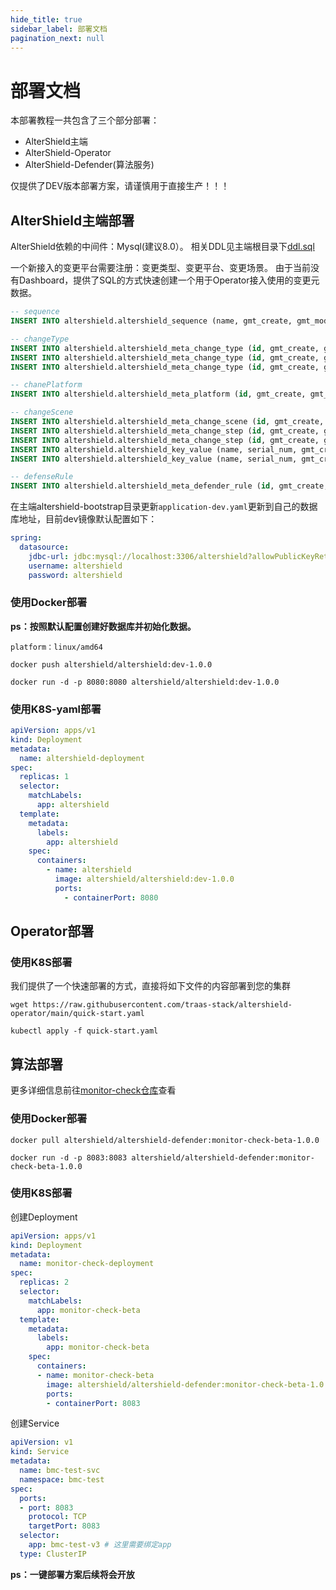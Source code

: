```yaml
---
hide_title: true
sidebar_label: 部署文档
pagination_next: null
---
```


# 部署文档

本部署教程一共包含了三个部分部署：
+ AlterShield主端
+ AlterShield-Operator
+ AlterShield-Defender(算法服务)

仅提供了DEV版本部署方案，请谨慎用于直接生产！！！

## AlterShield主端部署

AlterShield依赖的中间件：Mysql(建议8.0）。 相关DDL见主端根目录下[ddl.sql](https://github.com/traas-stack/altershield/blob/main/ddl.sql)

一个新接入的变更平台需要注册：变更类型、变更平台、变更场景。
由于当前没有Dashboard，提供了SQL的方式快速创建一个用于Operator接入使用的变更元数据。

```sql
-- sequence
INSERT INTO altershield.altershield_sequence (name, gmt_create, gmt_modified, value, min_value, max_value, step) VALUES ('seq_default', '2023-11-30 20:40:59', '2023-12-14 10:55:18', 14697005001, 0, 2821109907455, 1000);

-- changeType
INSERT INTO altershield.altershield_meta_change_type (id, gmt_create, gmt_modified, type, name, type_desc, category) VALUES ('20231207012470220000000000XX06R25Q0Q', '2023-12-07 17:06:22', '2023-12-07 17:06:22', 'pass.pod', 'pod', 'pod', 'contentType');
INSERT INTO altershield.altershield_meta_change_type (id, gmt_create, gmt_modified, type, name, type_desc, category) VALUES ('20231207012470220000000000XX06R25Q0R', '2023-12-07 17:06:22', '2023-12-07 17:06:22', 'pass.pod', 'pod', 'pod', 'effectiveTargetType');
INSERT INTO altershield.altershield_meta_change_type (id, gmt_create, gmt_modified, type, name, type_desc, category) VALUES ('20231207012470220000000000XX06R25Q0S', '2023-12-07 17:06:22', '2023-12-07 17:06:22', 'pass.pod', 'pod', 'pod', 'changeTargetType');

-- chanePlatform
INSERT INTO altershield.altershield_meta_platform (id, gmt_create, gmt_modified, platform_name, owner, description, token, scope, tenant) VALUES ('20231207012470240000000000XX06R25Q0P', '2023-12-07 17:06:08', '2023-12-07 17:06:08', 'kubernetes', 'system', null, 'altershield-operator', null, null);

-- changeScene
INSERT INTO altershield.altershield_meta_change_scene (id, gmt_create, gmt_modified, tenant_code, server_tenant_code, name, change_scene_key, owner, generation, risk_info, platform_name, scope, description, effective_target_type, change_content_type, change_target_type, change_effective_config_json_ref, callback_config_json_ref, tags_json_ref, status) VALUES ('20231207012470200000000000XX06R25QSJ', '2023-12-07 17:12:51', '2023-12-07 17:12:51', 'default', 'default', 'kubernetes分批发布', 'com.alipay.alitershield.kubernetes.rollingupdate', 'system', 'G2', null, 'kubernetes', null, null, 'paas.pod', 'paas.pod', 'paas.pod', '20231207012470100000000000XX06R25QSK', '20231207012470100000000000XX06R25QSL', null, 1);
INSERT INTO altershield.altershield_meta_change_step (id, gmt_create, gmt_modified, name, change_scene_key, change_key, step_type, defence_config_json_ref, change_content_type, effective_target_type, change_target_type) VALUES ('20231207012470210000000000XX06R25QSH', '2023-12-07 17:12:51', '2023-12-07 19:30:30', 'kubernetes分批发布变更工单', 'com.alipay.alitershield.kubernetes.rollingupdate', 'com.alipay.alitershield.kubernetes.rollingupdate', 'STEP_ORDER', '{"enablePostCheck":true,"enablePreCheck":true,"postCheckTimeout":30000,"preCheckTimeout":30000}', null, null, 'paas.pod');
INSERT INTO altershield.altershield_meta_change_step (id, gmt_create, gmt_modified, name, change_scene_key, change_key, step_type, defence_config_json_ref, change_content_type, effective_target_type, change_target_type) VALUES ('20231207012470210000000000XX06R25QSI', '2023-12-07 17:12:51', '2023-12-07 19:30:30', 'kubernetes分批发布变更分批', 'com.alipay.alitershield.kubernetes.rollingupdate', 'com.alipay.alitershield.kubernetes.rollingupdate._batch', 'STEP_GRAY_BATCH', '{"enablePostCheck":true,"enablePreCheck":true,"postCheckTimeout":30000,"preCheckTimeout":30000}', null, null, 'paas.pod');
INSERT INTO altershield.altershield_key_value (name, serial_num, gmt_create, gmt_modified, value) VALUES ('20231207012470100000000000XX06R25QSK', 1, '2023-12-07 20:39:15', '2023-12-07 20:39:15', '{"changeGrayEnvType":"ENV","changeGrayModeType":"PIPELINE","enableRollback":false}');
INSERT INTO altershield.altershield_key_value (name, serial_num, gmt_create, gmt_modified, value) VALUES ('20231207012470100000000000XX06R25QSL', 1, '2023-12-07 20:39:15', '2023-12-07 20:39:15', '{"callbackConfig":{"DEFAULT":"http://192.168.120.189:8080/openapi/opscloud/callback"},"signVersion":"1.0"}');

-- defenseRule
INSERT INTO altershield.altershield_meta_defender_rule (id, gmt_create, gmt_modified, name, suggestion, owner, stage, status, exception_strategy, defense_range_type, defense_range_key, external_id, tenant, delay_second, plugin_key, main_class, plugin_invoke_type, ignore_tag, max_detect_second, arg_ref, change_filter_ref) VALUES ('20231214012474030000000000XX06R27SVZ', '2023-12-14 14:10:55', '2023-12-14 14:10:55', '智能监控规则', '', 'system', 'POST', 'DISABLED', 'BLOCK', 'CHANGE_BATCH', 'com.alipay.alitershield.kubernetes.rollingupdate._batch', null, null, 0, 'monitor_metric_detection_plugin', 'com.alipay.altershield.shared.pluginmarket.innerplugin.defender.MonitorMetricDetectionPlugin', 'ASYNC', 'IGNORE', 0, null, null);

```

在主端altershield-bootstrap目录更新`application-dev.yaml`更新到自己的数据库地址，目前dev镜像默认配置如下：
```yaml
spring:
  datasource:
    jdbc-url: jdbc:mysql://localhost:3306/altershield?allowPublicKeyRetrieval=true&useSSL=false
    username: altershield
    password: altershield
```

### 使用Docker部署

**ps：按照默认配置创建好数据库并初始化数据。**

`platform：linux/amd64`

`docker push altershield/altershield:dev-1.0.0`

`docker run -d -p 8080:8080 altershield/altershield:dev-1.0.0`

### 使用K8S-yaml部署
```yaml
apiVersion: apps/v1
kind: Deployment
metadata:
  name: altershield-deployment
spec:
  replicas: 1
  selector:
    matchLabels:
      app: altershield
  template:
    metadata:
      labels:
        app: altershield
    spec:
      containers:
        - name: altershield
          image: altershield/altershield:dev-1.0.0
          ports:
            - containerPort: 8080
```

## Operator部署

### 使用K8S部署
我们提供了一个快速部署的方式，直接将如下文件的内容部署到您的集群

`wget https://raw.githubusercontent.com/traas-stack/altershield-operator/main/quick-start.yaml`

`kubectl apply -f quick-start.yaml`
## 算法部署

更多详细信息前往[monitor-check仓库](https://github.com/traas-stack/altershield-monitorCheck/blob/main/README_CN.md)查看

### 使用Docker部署

`docker pull altershield/altershield-defender:monitor-check-beta-1.0.0`

`docker run -d -p 8083:8083 altershield/altershield-defender:monitor-check-beta-1.0.0`
### 使用K8S部署
创建Deployment
```yaml
apiVersion: apps/v1
kind: Deployment
metadata:
  name: monitor-check-deployment
spec:
  replicas: 2
  selector:
    matchLabels:
      app: monitor-check-beta
  template:
    metadata:
      labels:
        app: monitor-check-beta
    spec:
      containers:
      - name: monitor-check-beta
        image: altershield/altershield-defender:monitor-check-beta-1.0.0
        ports:
        - containerPort: 8083
```

创建Service
```yaml
apiVersion: v1
kind: Service
metadata:
  name: bmc-test-svc
  namespace: bmc-test
spec:
  ports:
  - port: 8083
    protocol: TCP
    targetPort: 8083
  selector:
    app: bmc-test-v3 # 这里需要绑定app
  type: ClusterIP
```


**ps：一键部署方案后续将会开放**